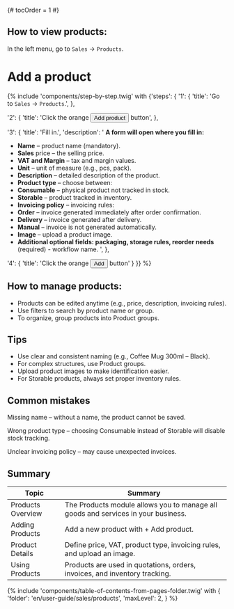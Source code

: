 {# tocOrder = 1 #}

## How to view products:
In the left menu, go to `Sales` → `Products`.


# Add a product

{% include 'components/step-by-step.twig' with {'steps': {
  '1': {
    'title': 'Go to `Sales` → `Products`.',
  },

  '2': {
    'title': 'Click the orange <button class="btn btn-add"><span class="icon"><i class="fas fa-plus"></i></span><span class="text">Add product</span></button> button',
  },

  '3': {
    'title': 'Fill in.',
    'description': '
**A form will open where you fill in:**
  * **Name** – product name (mandatory).
  *  **Sales** price – the selling price.
  *  **VAT and Margin** – tax and margin values.
  *  **Unit** – unit of measure (e.g., pcs, pack).
  *  **Description** – detailed description of the product.
  *  **Product type** – choose between:
  *  **Consumable** – physical product not tracked in stock.
  *  **Storable** – product tracked in inventory.
  *  **Invoicing policy** – invoicing rules:
  *  **Order** – invoice generated immediately after order confirmation.
  *  **Delivery** – invoice generated after delivery.
  *  **Manual** – invoice is not generated automatically.
  *  **Image** – upload a product image.
  *  **Additional optional fields: packaging, storage rules, reorder needs** (required) - workflow name.
    ',
  },

  '4': {
    'title': 'Click the orange <button class="btn btn-add"><span class="icon"><i class="fas fa-plus"></i></span><span class="text">Add</span></button> button'
  }
}} %}

## How to manage products:

*  Products can be edited anytime (e.g., price, description, invoicing rules).
*  Use filters to search by product name or group.
*  To organize, group products into Product groups.


## Tips

*  Use clear and consistent naming (e.g., Coffee Mug 300ml – Black).
*  For complex structures, use Product groups.
*  Upload product images to make identification easier.
*  For Storable products, always set proper inventory rules.

## Common mistakes

Missing name – without a name, the product cannot be saved.

Wrong product type – choosing Consumable instead of Storable will disable stock tracking.

Unclear invoicing policy – may cause unexpected invoices.

## Summary
| Topic             | Summary                                                                           |
|-------------------|-----------------------------------------------------------------------------------|
| Products Overview | The Products module allows you to manage all goods and services in your business. |
| Adding Products   | Add a new product with + Add product.                                             |
| Product Details   | Define price, VAT, product type, invoicing rules, and upload an image.            |
| Using Products    | Products are used in quotations, orders, invoices, and inventory tracking.        |

{% include 'components/table-of-contents-from-pages-folder.twig' with {
  'folder': 'en/user-guide/sales/products',
  'maxLevel': 2,
} %}